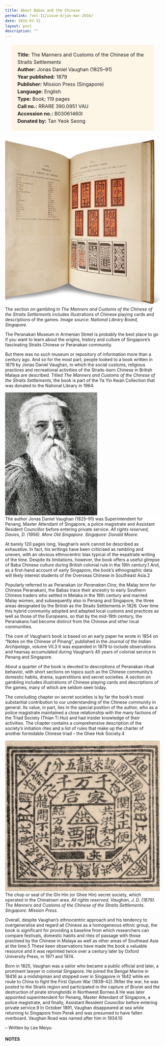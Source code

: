 ```yaml
---
title: About Babas and the Chinese
permalink: /vol-11/issue-4/jan-mar-2016/
date: 2016-01-31
layout: post
description: ""
---
```

<span style="background-colour: #fdf5e6; padding: 20px; margin: 20px; background:#fdf5e6; display:block; font-size:1rem; line-height:1.5rem;"> 
	<b>Title:</b> The Manners and Customs of the 
Chinese of the Straits Settlements<br>
<b>Author:</b> Jonas Daniel Vaughan (1825–91)<br>
<b>Year published:</b> 1879<br>
<b>Publisher:</b> Mission Press (Singapore)<br>
<b>Language:</b> English<br>
<b>Type:</b> Book; 119 pages<br>
<b>Call no.:</b> RRARE 390.0951 VAU<br>
<b>Accession no.:</b> B03061460I<br>
<b>Donated by:</b> Tan Yeok Seong
</span>

<img src="/images/vol-11-issue-4/about-babas-and-the-chinese/B1.JPG">
<div style="background-color: white;">The section on gambling in <i>The Manners and Customs of the Chinese of the Straits Settlements</i> includes illustrations of Chinese playing cards and descriptions of the games. <i>Image source: National Library Board, Singapore.</i></div>

The Peranakan Museum in Armenian Street is probably the best place to go if you want to learn about the origins, history and culture of Singapore’s fascinating 
Straits Chinese or Peranakan community.

But there was no such museum or repository of information more than a century ago. And so for the most part, people looked to a book written in 1879 by Jonas Daniel Vaughan, in which the social customs, religious practices and recreational activities of the Straits-born Chinese in British Malaya are described. Titled *The Manners and Customs of the Chinese of the Straits Settlements*, the book is part of the Ya Yin Kwan Collection that was donated to the National Library in 1964.

<img style="width: 300px; height: 400px;" src="/images/vol-11-issue-4/about-babas-and-the-chinese/B2.JPG">
<div style="background-color: white;"> The author Jonas Daniel Vaughan (1825–91) was Superintendent for Penang, Master Attendant of Singapore, a police magistrate and Assistant Resident Councillor before entering private service. <i>All rights reserved, Davies, D. (1956). More Old Singapore. Singapore: Donald Moore.</i></div>

At barely 120 pages long, Vaughan’s work cannot be described as exhaustive. In fact, his writings have been criticised as rambling and uneven, with an obvious ethnocentric bias typical of the expatriate writing of the time. Despite its limitations, however, the book offers a useful glimpse of Baba Chinese culture during British colonial rule in the 19th century.1 And, as a first-hand account of early Singapore, the book’s ethnographic data will likely interest students of the Overseas Chinese in Southeast Asia.2

Popularly referred to as Peranakan (or *Peranakan Cina*, the Malay term for Chinese Peranakan), the Babas trace their ancestry to early Southern Chinese traders who settled in Melaka in the 16th century and married Malay women, and subsequently also in Penang and Singapore, the three areas designated by the British as the Straits Settlements in 1826. Over time this hybrid community adopted and adapted local customs and practices as well as those of the Europeans, so that by the mid-19th century, the Peranakans had become distinct from the Chinese and other local communities.

The core of Vaughan’s book is based on an early paper he wrote in 1854 on “Notes on the Chinese of Pinang”, published in the *Journal of the Indian Archipelago*, volume VII.3 It was expanded in 1879 to include observations and hearsay accumulated during Vaughan’s 45 years of colonial service in Penang and Singapore.

About a quarter of the book is devoted to descriptions of Peranakan ritual behavior, with short sections on topics such as the Chinese community’s domestic habits, drama, superstitions and secret societies. A section on gambling includes illustrations of Chinese playing cards and descriptions of the games, many of which are seldom seen today.

The concluding chapter on secret societies is by far the book’s most substantial contribution to our understanding of the Chinese community in general. Its value, in part, lies in the special position of the author, who as a police magistrate maintained a close relationship with the many factions of the Triad Society (Thian Ti Hui) and had insider knowledge of their activities. The chapter contains a comprehensive description of the society’s initiation rites and a list of rules that make up the charter of another formidable Chinese triad – the Ghee Hok Society.4

<img src="/images/vol-11-issue-4/about-babas-and-the-chinese/B3.JPG">
<div style="background-color: white;">The chop or seal of the Ghi Hin (or Ghee Hin) secret society, which operated in the Chinatown area. <i>All rights reserved, Vaughan, J. D. (1879). The Manners and Customs of the Chinese of the Straits Settlements. Singapore: Mission Press.</i></div>

Overall, despite Vaughan’s ethnocentric approach and his tendency to overgeneralise and regard all Chinese 
as a homogeneous ethnic group, the book is significant for providing a baseline from which researchers can compare festivals, domestic habits and rites of passage with those practised by the Chinese in Malaya as well as other areas of Southeast Asia at the time.5 These keen observations have made the book a valuable resource and it was reprinted twice over a century later by Oxford University Press, in 1971 and 1974.

Born in 1825, Vaughan was a sailor who became a public official and later, a prominent lawyer in colonial Singapore. He joined the Bengal Marine in 18416 as 
a midshipman and stopped over in Singapore in 1842 while en route to China to fight the First Opium War (1839–42).7After the war, he was posted to the Straits region and participated in the capture of Brunei and the destruction of pirate strongholds in Northwest Borneo.8 He was later appointed superintendent for Penang, Master Attendant of Singapore, a police magistrate, and finally, Assistant Resident Councillor before entering private service.9 In October 1891, Vaughan disappeared at sea while returning to Singapore from Perak and was presumed to have fallen overboard. Vaughan Road was named after him in 1934.10

– Written by Lee Meiyu

#### **NOTES**